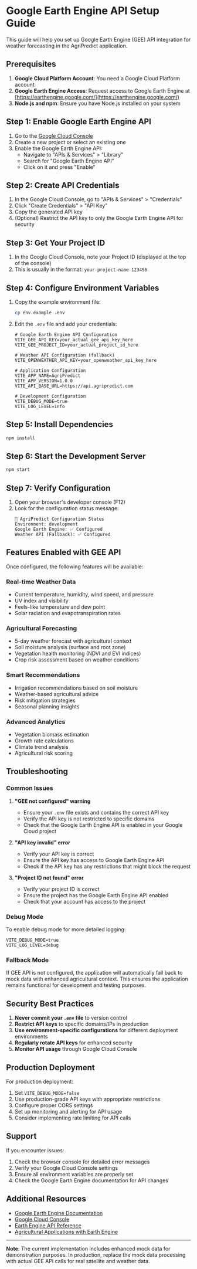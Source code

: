 # Google Earth Engine API Setup Guide

This guide will help you set up Google Earth Engine (GEE) API integration for weather forecasting in the AgriPredict application.

## Prerequisites

1. **Google Cloud Platform Account**: You need a Google Cloud Platform account
2. **Google Earth Engine Access**: Request access to Google Earth Engine at [https://earthengine.google.com/](https://earthengine.google.com/)
3. **Node.js and npm**: Ensure you have Node.js installed on your system

## Step 1: Enable Google Earth Engine API

1. Go to the [Google Cloud Console](https://console.cloud.google.com/)
2. Create a new project or select an existing one
3. Enable the Google Earth Engine API:
   - Navigate to "APIs & Services" > "Library"
   - Search for "Google Earth Engine API"
   - Click on it and press "Enable"

## Step 2: Create API Credentials

1. In the Google Cloud Console, go to "APIs & Services" > "Credentials"
2. Click "Create Credentials" > "API Key"
3. Copy the generated API key
4. (Optional) Restrict the API key to only the Google Earth Engine API for security

## Step 3: Get Your Project ID

1. In the Google Cloud Console, note your Project ID (displayed at the top of the console)
2. This is usually in the format: `your-project-name-123456`

## Step 4: Configure Environment Variables

1. Copy the example environment file:
   ```bash
   cp env.example .env
   ```

2. Edit the `.env` file and add your credentials:
   ```env
   # Google Earth Engine API Configuration
   VITE_GEE_API_KEY=your_actual_gee_api_key_here
   VITE_GEE_PROJECT_ID=your_actual_project_id_here
   
   # Weather API Configuration (fallback)
   VITE_OPENWEATHER_API_KEY=your_openweather_api_key_here
   
   # Application Configuration
   VITE_APP_NAME=AgriPredict
   VITE_APP_VERSION=1.0.0
   VITE_API_BASE_URL=https://api.agripredict.com
   
   # Development Configuration
   VITE_DEBUG_MODE=true
   VITE_LOG_LEVEL=info
   ```

## Step 5: Install Dependencies

```bash
npm install
```

## Step 6: Start the Development Server

```bash
npm start
```

## Step 7: Verify Configuration

1. Open your browser's developer console (F12)
2. Look for the configuration status message:
   ```
   🔧 AgriPredict Configuration Status
   Environment: development
   Google Earth Engine: ✅ Configured
   Weather API (Fallback): ✅ Configured
   ```

## Features Enabled with GEE API

Once configured, the following features will be available:

### Real-time Weather Data
- Current temperature, humidity, wind speed, and pressure
- UV index and visibility
- Feels-like temperature and dew point
- Solar radiation and evapotranspiration rates

### Agricultural Forecasting
- 5-day weather forecast with agricultural context
- Soil moisture analysis (surface and root zone)
- Vegetation health monitoring (NDVI and EVI indices)
- Crop risk assessment based on weather conditions

### Smart Recommendations
- Irrigation recommendations based on soil moisture
- Weather-based agricultural advice
- Risk mitigation strategies
- Seasonal planning insights

### Advanced Analytics
- Vegetation biomass estimation
- Growth rate calculations
- Climate trend analysis
- Agricultural risk scoring

## Troubleshooting

### Common Issues

1. **"GEE not configured" warning**
   - Ensure your `.env` file exists and contains the correct API key
   - Verify the API key is not restricted to specific domains
   - Check that the Google Earth Engine API is enabled in your Google Cloud project

2. **"API key invalid" error**
   - Verify your API key is correct
   - Ensure the API key has access to Google Earth Engine API
   - Check if the API key has any restrictions that might block the request

3. **"Project ID not found" error**
   - Verify your project ID is correct
   - Ensure the project has the Google Earth Engine API enabled
   - Check that your account has access to the project

### Debug Mode

To enable debug mode for more detailed logging:

```env
VITE_DEBUG_MODE=true
VITE_LOG_LEVEL=debug
```

### Fallback Mode

If GEE API is not configured, the application will automatically fall back to mock data with enhanced agricultural context. This ensures the application remains functional for development and testing purposes.

## Security Best Practices

1. **Never commit your `.env` file** to version control
2. **Restrict API keys** to specific domains/IPs in production
3. **Use environment-specific configurations** for different deployment environments
4. **Regularly rotate API keys** for enhanced security
5. **Monitor API usage** through Google Cloud Console

## Production Deployment

For production deployment:

1. Set `VITE_DEBUG_MODE=false`
2. Use production-grade API keys with appropriate restrictions
3. Configure proper CORS settings
4. Set up monitoring and alerting for API usage
5. Consider implementing rate limiting for API calls

## Support

If you encounter issues:

1. Check the browser console for detailed error messages
2. Verify your Google Cloud Console settings
3. Ensure all environment variables are properly set
4. Check the Google Earth Engine documentation for API changes

## Additional Resources

- [Google Earth Engine Documentation](https://developers.google.com/earth-engine)
- [Google Cloud Console](https://console.cloud.google.com/)
- [Earth Engine API Reference](https://developers.google.com/earth-engine/api/reference)
- [Agricultural Applications with Earth Engine](https://developers.google.com/earth-engine/tutorials/tutorial_agriculture)

---

**Note**: The current implementation includes enhanced mock data for demonstration purposes. In production, replace the mock data processing with actual GEE API calls for real satellite and weather data.
